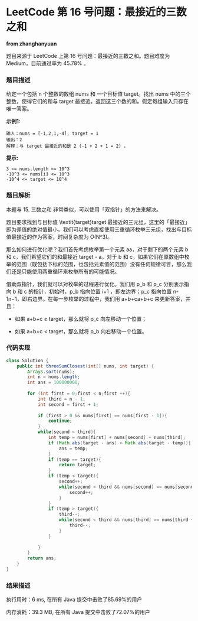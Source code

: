 # LeetCode 第 16 号问题：最接近的三数之和

**from zhanghanyuan**

题目来源于 LeetCode 上第 16 号问题：最接近的三数之和。题目难度为 Medium，目前通过率为 45.78% 。

### 题目描述

给定一个包括 n 个整数的数组 nums 和 一个目标值 target。找出 nums 中的三个整数，使得它们的和与 target 最接近。返回这三个数的和。假定每组输入只存在唯一答案。

**示例1:**

```
输入：nums = [-1,2,1,-4], target = 1
输出：2
解释：与 target 最接近的和是 2 (-1 + 2 + 1 = 2) 。
```

**提示:**

```
3 <= nums.length <= 10^3
-10^3 <= nums[i] <= 10^3
-10^4 <= target <= 10^4
```

### 题目解析

本题与 15. 三数之和 非常类似，可以使用「双指针」的方法来解决。

题目要求找到与目标值 \textit{target}target 最接近的三元组，这里的「最接近」即为差值的绝对值最小。我们可以考虑直接使用三重循环枚举三元组，找出与目标值最接近的作为答案，时间复杂度为 O(N^3)。

那么如何进行优化呢？我们首先考虑枚举第一个元素 aa，对于剩下的两个元素 b 和 c，我们希望它们的和最接近 target - a。对于 b 和 c，如果它们在原数组中枚举的范围（既包括下标的范围，也包括元素值的范围）没有任何规律可言，那么我们还是只能使用两重循环来枚举所有的可能情况。

借助双指针，我们就可以对枚举的过程进行优化。我们用 p_b 和 p_c 分别表示指向 b 和 c 的指针，初始时，p_b 指向位置 i+1 ，即左边界；p_c 指向位置 n-1n−1，即右边界。在每一步枚举的过程中，我们用 a+b+ca+b+c 来更新答案，并且：

- 如果 a+b+c ≥ target，那么就将 p_c 向左移动一个位置；

- 如果 a+b+c < target，那么就将 p_b 向右移动一个位置。


### 代码实现

```java
class Solution {
    public int threeSumClosest(int[] nums, int target) {
        Arrays.sort(nums);
        int n = nums.length;
        int ans = 100000000;
        
        for (int first = 0;first < n;first ++){
            int third = n - 1;
            int second = first + 1;
            
            if (first > 0 && nums[first] == nums[first - 1]){
                continue;
            }
            while(second < third){
                int temp = nums[first] + nums[second] + nums[third];
                if (Math.abs(target - ans) > Math.abs(target - temp)){
                    ans = temp;
                }
                if (temp == target){
                    return target;
                }
                if (temp < target){
                    second++;
                    while(second < third && nums[second] == nums[second - 1]){
                        second++;
                    }
                }
                if (temp > target){
                    third--;
                    while(second < third && nums[third] == nums[third + 1]){
                        third--;
                    }
                }
                
            }
        }
        return ans;
    }
}
```

### 结果描述

执行用时：6 ms, 在所有 Java 提交中击败了85.69%的用户

内存消耗：39.3 MB, 在所有 Java 提交中击败了72.07%的用户
